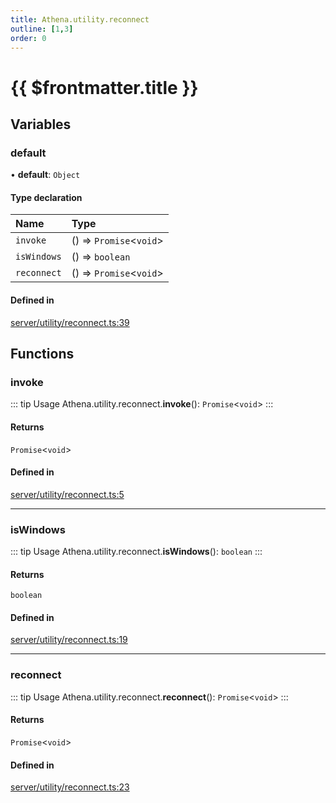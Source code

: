 ```yaml
---
title: Athena.utility.reconnect
outline: [1,3]
order: 0
---
```


# {{ $frontmatter.title }}


## Variables

### default

• **default**: `Object`

#### Type declaration

| Name | Type |
| :------ | :------ |
| `invoke` | () => `Promise`<`void`\> |
| `isWindows` | () => `boolean` |
| `reconnect` | () => `Promise`<`void`\> |

#### Defined in

[server/utility/reconnect.ts:39](https://github.com/Stuyk/altv-athena/blob/217ba5f/src/core/server/utility/reconnect.ts#L39)

## Functions

### invoke

::: tip Usage
Athena.utility.reconnect.**invoke**(): `Promise`<`void`\>
:::

#### Returns

`Promise`<`void`\>

#### Defined in

[server/utility/reconnect.ts:5](https://github.com/Stuyk/altv-athena/blob/217ba5f/src/core/server/utility/reconnect.ts#L5)

___

### isWindows

::: tip Usage
Athena.utility.reconnect.**isWindows**(): `boolean`
:::

#### Returns

`boolean`

#### Defined in

[server/utility/reconnect.ts:19](https://github.com/Stuyk/altv-athena/blob/217ba5f/src/core/server/utility/reconnect.ts#L19)

___

### reconnect

::: tip Usage
Athena.utility.reconnect.**reconnect**(): `Promise`<`void`\>
:::

#### Returns

`Promise`<`void`\>

#### Defined in

[server/utility/reconnect.ts:23](https://github.com/Stuyk/altv-athena/blob/217ba5f/src/core/server/utility/reconnect.ts#L23)
